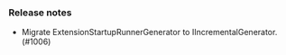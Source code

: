 ### Release notes
<!-- Please add your release notes in the following format:
- My change description (#PR/#issue)
-->
- Migrate ExtensionStartupRunnerGenerator to IIncrementalGenerator. (#1006)
